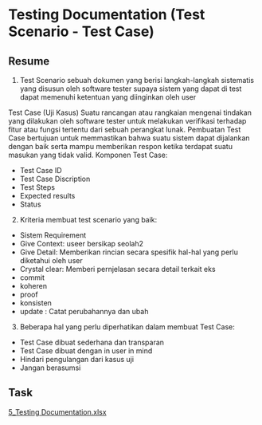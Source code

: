 # Testing Documentation (Test Scenario - Test Case)

## Resume
1. Test Scenario 
sebuah dokumen yang berisi langkah-langkah sistematis yang disusun oleh software tester supaya sistem yang dapat di test dapat memenuhi ketentuan yang diinginkan oleh user

Test Case (Uji Kasus)
Suatu rancangan atau rangkaian mengenai tindakan yang dilakukan oleh software tester untuk melakukan verifikasi terhadap fitur atau fungsi tertentu dari sebuah perangkat lunak. Pembuatan Test Case bertujuan untuk memmastikan bahwa suatu sistem dapat dijalankan dengan baik serta mampu memberikan respon ketika terdapat suatu masukan yang tidak valid.
Komponen Test Case:
- Test Case ID
- Test Case Discription
- Test Steps
- Expected results
- Status
2. Kriteria membuat test scenario yang baik:
- Sistem Requirement
- Give Context: useer bersikap seolah2 
- Give Detail: Memberikan rincian secara spesifik hal-hal yang perlu diketahui oleh user
- Crystal clear: Memberi pernjelasan secara detail terkait eks
- commit
- koheren
- proof
- konsisten
- update : Catat perubahannya dan ubah
3. Beberapa hal yang perlu diperhatikan dalam membuat Test Case:
- Test Case dibuat sederhana dan transparan
- Test Case dibuat dengan in user in mind
- Hindari pengulangan dari kasus uji
- Jangan berasumsi

## Task
[5_Testing Documentation.xlsx](https://github.com/adeliasilvia23/QE_Adelia-Silvia/files/8140185/5_Testing.Documentation.xlsx)
